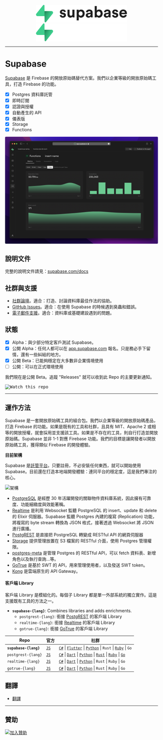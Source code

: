 <p align="center">
<img width="300" src="https://raw.githubusercontent.com/supabase/supabase/master/packages/common/assets/images/supabase-logo-wordmark--light.svg#gh-light-mode-only">
<img width="300" src="https://raw.githubusercontent.com/supabase/supabase/master/packages/common/assets/images/supabase-logo-wordmark--dark.svg#gh-dark-mode-only">
</p>

---

# Supabase

[Supabase](https://supabase.com) 是 Firebase 的開放原始碼替代方案。我們以企業等級的開放原始碼工具，打造 Firebase 的功能。

- [x] Postgres 資料庫託管
- [x] 即時訂閱
- [x] 認證與授權
- [x] 自動產生的 API
- [x] 儀表版
- [x] Storage
- [x] Functions

![Supabase Dashboard](https://raw.githubusercontent.com/supabase/supabase/master/apps/www/public/images/github/supabase-dashboard.png)

## 說明文件

完整的說明文件請見：[supabase.com/docs](https://supabase.com/docs)

## 社群與支援

- [社群論壇](https://github.com/supabase/supabase/discussions)。適合：打造、討論資料庫最佳作法的協助。
- [GitHub Issues](https://github.com/supabase/supabase/issues)。適合：在使用 Supabase 的時候遇到臭蟲和錯誤。
- [電子郵件支援](https://supabase.com/docs/support#business-support)。適合：資料庫或基礎建設遇到的問題。

## 狀態

- [x] Alpha：與少部分特定客戶測試 Supabase。
- [x] 公開 Alpha：任何人都可以在 [app.supabase.com](https://app.supabase.com) 報名。只是務必手下留情，還有一些糾結的地方。
- [x] 公開 Beta：已能夠穩定在大多數非企業情境使用
- [ ] 公開：可以在正式環境使用

我們現在是公開 Beta。追蹤 "Releases" 就可以收到此 Repo 的主要更新通知。

<kbd><img src="https://raw.githubusercontent.com/supabase/supabase/d5f7f413ab356dc1a92075cb3cee4e40a957d5b1/web/static/watch-repo.gif" alt="Watch this repo"/></kbd>

---

## 運作方法

Supabase 是一套開放原始碼工具的組合包。我們以企業等級的開放原始碼產品，打造 Firebase 的功能。如果是既有的工具和社群，且具有 MIT、Apache 2 或相等的開放授權，就會採用並支援該工具。如果是不存在的工具，則自行打造並開放原始碼。Supabase 並非 1-1 對應 Firebase 功能。我們的目標是讓開發者以開放原始碼工具，獲得類似 Firebase 的開發體驗。

**目前架構**

Supabase 是[託管平台](https://app.supabase.com)。只要註冊，不必安裝任何東西，就可以開始使用 Supabase。目前還在打造本地端開發體驗：連同平台的穩定度，這是我們專注的核心。

![架構](https://user-images.githubusercontent.com/70828596/187547862-ffa9d058-0c3a-4851-a3e7-92ccfca4b596.png)

- [PostgreSQL](https://www.postgresql.org/) 是經歷 30 年活躍開發的關聯物件資料庫系統，因此擁有可靠度、功能細緻度與效能著稱。
- [Realtime](https://github.com/supabase/realtime) 是利用 Websocket 監聽 PostgreSQL 的 insert、update 和 delete 的 Elixir 伺服器。Supabase 監聽 Postgres 內建的複寫 (Replication) 功能，將複寫的 byte stream 轉換為 JSON 格式，接著透過 Websocket 將 JSON 進行廣播。
- [PostgREST](http://postgrest.org/) 是直接把 PostgreSQL 轉變成 RESTful API 的網頁伺服器
- [Storage](https://github.com/supabase/storage-api) 提供管理放置在 S3 檔案的 RESTful 介面，使用 Postgres 管理權限。
- [postgres-meta](https://github.com/supabase/postgres-meta) 是管理 Postgres 的 RESTful API，可以 fetch 資料表、新增角色以及執行查詢…等。
- [GoTrue](https://github.com/netlify/gotrue) 是基於 SWT 的 API，用來管理使用者，以及發送 SWT token。
- [Kong](https://github.com/Kong/kong) 是雲端原生的 API Gateway。

#### 客戶端 Library

客戶端 Library 是模組化的。每個子 Library 都是單一外部系統的獨立實作。這是支援既有工具的方法之一。

- **`supabase-{lang}`**: Combines libraries and adds enrichments.
  - `postgrest-{lang}`: 銜接 [PostgREST](https://github.com/postgrest/postgrest) 的客戶端 Library
  - `realtime-{lang}`: 銜接 [Realtime](https://github.com/supabase/realtime) 的客戶端 Library
  - `gotrue-{lang}`: 銜接 [GoTrue](https://github.com/netlify/gotrue) 的客戶端 Library

| Repo                  | 官方                                             | 社群                                                                                                                                                                                                                                                                                                                                 |
| --------------------- | ------------------------------------------------ | ------------------------------------------------------------------------------------------------------------------------------------------------------------------------------------------------------------------------------------------------------------------------------------------------------------------------------------ |
| **`supabase-{lang}`** | [`JS`](https://github.com/supabase/supabase-js)  | [`C#`](https://github.com/supabase/supabase-csharp) \| [`Flutter`](https://github.com/supabase/supabase-flutter) \| [`Python`](https://github.com/supabase/supabase-py) \| `Rust` \| [`Ruby`](https://github.com/supabase/supabase-rb) \| `Go`                                                                                       |
| `postgrest-{lang}`    | [`JS`](https://github.com/supabase/postgrest-js) | [`C#`](https://github.com/supabase/postgrest-csharp) \| [`Dart`](https://github.com/supabase/postgrest-dart) \| [`Python`](https://github.com/supabase/postgrest-py) \| [`Rust`](https://github.com/supabase/postgrest-rs) \| [`Ruby`](https://github.com/supabase/postgrest-rb) \| [`Go`](https://github.com/supabase/postgrest-go) |
| `realtime-{lang}`     | [`JS`](https://github.com/supabase/realtime-js)  | [`C#`](https://github.com/supabase/realtime-csharp) \| [`Dart`](https://github.com/supabase/realtime-dart) \| [`Python`](https://github.com/supabase/realtime-py) \| `Rust` \| `Ruby` \| `Go`                                                                                                                                        |
| `gotrue-{lang}`       | [`JS`](https://github.com/supabase/gotrue-js)    | [`C#`](https://github.com/supabase/gotrue-csharp) \| [`Dart`](https://github.com/supabase/gotrue-dart) \| [`Python`](https://github.com/supabase/gotrue-py) \| `Rust` \| `Ruby` \| `Go`                                                                                                                                              |

<!--- Remove this list if you're traslating to another language, it's hard to keep updated across multiple files-->
<!--- Keep only the link to the list of translation files-->

## 翻譯

- [翻譯](/i18n/languages.md) <!--- Keep only the this-->

---

## 贊助

[![加入贊助](https://user-images.githubusercontent.com/10214025/90518111-e74bbb00-e198-11ea-8f88-c9e3c1aa4b5b.png)](https://github.com/sponsors/supabase)
